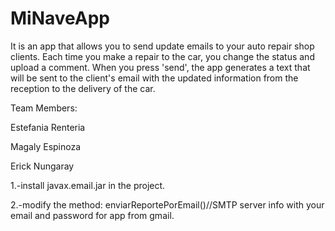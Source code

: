 # MiNaveApp
It is an app that allows you to send update emails to your auto repair shop clients. Each time you make a repair to the car, you change the status and upload a comment. When you press 'send', the app generates a text that will be sent to the client's email with the updated information from the reception to the delivery of the car.

Team Members:

Estefania Renteria  

Magaly Espinoza

Erick Nungaray


1.-install javax.email.jar in the project.

2.-modify the method: enviarReportePorEmail()//SMTP server info with your email and password for app from gmail.
